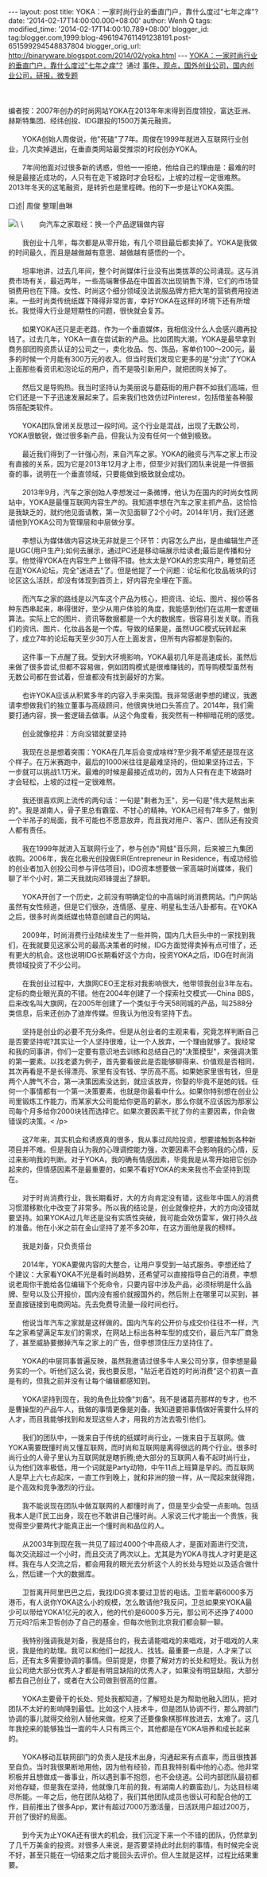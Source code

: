 --- layout: post title:
YOKA：一家时尚行业的垂直门户，靠什么度过"七年之痒"? date:
'2014-02-17T14:00:00.000+08:00' author: Wenh Q tags: modified\_time:
'2014-02-17T14:00:10.789+08:00' blogger\_id:
tag:blogger.com,1999:blog-4961947611491238191.post-651599294548837804
blogger\_orig\_url: http://binaryware.blogspot.com/2014/02/yoka.html ---
[YOKA：一家时尚行业的垂直门户，靠什么度过"七年之痒"?](http://www.kuailiyu.com/article/8297.html)  通过
[事件，观点，国外创业公司，国内创业公司，研报，微专题](http://www.kuailiyu.com/)\
\
\
\
编者按：2007年创办的时尚网站YOKA在2013年年末得到百度领投，富达亚洲、赫斯特集团、经纬创投、IDG跟投的1500万美元融资。\
\
　　YOKA创始人周俊说，他"死磕"了7年。周俊在1999年就进入互联网行业创业，几次卖掉退出，在垂直类网站最受推崇的时段创办YOKA。\
\
　　7年间他面对过很多新的诱惑，但他一一拒绝，他给自己的理由是：最难的时候是最接近成功的，人只有在走下坡路时才会轻松，上坡的过程一定很难熬。2013年冬天的这笔融资，是转折也是里程碑。他的下一步是让YOKA突围。\
\
口述| 周俊 整理|曲琳\
\
![](https://images-blogger-opensocial.googleusercontent.com/gadgets/proxy?url=http%3A%2F%2Fwww.kuailiyu.com%2Fuploadfile%2F2014%2F0217%2F20140217013006779.jpg&container=blogger&gadget=a&rewriteMime=image%2F*)\
\
　　向汽车之家取经：换一个产品逻辑做内容\
\
　　我创业十几年，每次都是从零开始，有几个项目最后都卖掉了。YOKA是我做的时间最久，而且是越做越有意思、越做越有感悟的一个。\
\
　　坦率地讲，过去几年间，整个时尚媒体行业没有出类拔萃的公司涌现。这与消费市场有关，最近两年，一些高端奢侈品在中国首次出现销售下滑，它们的市场营销费用也在下降。女性、时尚这个细分领域没法说服品牌方把大笔的营销费用投进来。一些时尚类传统纸媒下降得非常厉害，幸好YOKA在这样的环境下还有所增长。我觉得大行业是短期性的问题，很快就会复苏。\
\
　　如果YOKA还只是走老路，作为一个垂直媒体，我相信没什么人会感兴趣再投钱了。过去几年，YOKA一直在尝试新的产品。比如团购大潮，YOKA是最早拿到商务部团购资质认证的公司之一，卖化妆品、包、饰品，客单价100～200元，最多的时候一个月能有300万元的收入。但当时我们发现它更多的是"分流"了YOKA上面那些看资讯和泡论坛的用户，而不是吸引新用户，就把团购关掉了。\
\
　　然后又是导购热。我当时坚持认为美丽说与蘑菇街的用户群不如我们高端，但它们还是一下子迅速发展起来了。后来我们也效仿过Pinterest，包括借鉴各种服饰搭配类软件。\
\
　　YOKA团队曾闭关反思过一段时间。这个行业是混战，出现了无数公司，YOKA很敏锐，做过很多新产品，但我认为没有任何一个做到极致。\
\
　　最近我们得到了一针强心剂，来自汽车之家。YOKA的融资与汽车之家上市没有直接的关系，因为它是2013年12月才上市，但至少对我们团队来说是一件很振奋的事，说明在一个垂直领域，只要能做到极致就会成功。\
\
　　2013年9月，汽车之家创始人李想发过一条微博，他认为在国内的时尚女性网站中，YOKA是最懂互联网内容生产的。我知道李想在汽车之家主抓产品，这恰恰是我缺乏的，就约他见面请教，第一次见面聊了2个小时。2014年1月，我们还邀请他到YOKA公司为管理层和中层做分享。\
\
　　李想认为媒体做内容这块无非就是三个环节：内容怎么产出，是由编辑生产还是UGC(用户生产);如何去展示，通过PC还是移动端展示给读者;最后是传播和分享。他觉得YOKA在内容生产上做得不错。他太太是YOKA的忠实用户，睡觉前还在逛YOKA论坛，完全"迷进去"了。但是他提了一个问题：论坛和化妆品板块的讨论区这么活跃，却没有体现到首页上，好内容完全埋在下面。\
\
　　而汽车之家的路线是以汽车这个产品为核心，把资讯、论坛、图片、报价等各种东西串起来，串得很好，至少从用户体验的角度，我能感到他们在运用一套逻辑算法。实际上它的图片、资讯等数据都是一个大的数据库，很容易引发关联。而我们的资讯、图片、化妆品各是一个库。导致的结果是，虽然UGC模式玩转起来了，成立7年的论坛每天至少30万人在上面发言，但所有内容都是割裂的。\
\
　　这件事一下点醒了我。受到大环境影响，YOKA最初几年是高速成长，虽然后来做了很多尝试,但都不容易做，例如团购模式是很难赚钱的，而导购模型虽然有无数公司都在尝试着，但谁都没有找到最好的方案。\
\
　　也许YOKA应该从积累多年的内容入手来突围。我非常感谢李想的建议，我邀请李想做我们的独立董事与高级顾问，他很爽快地口头答应了。2014年，我们需要打通内容，换一套逻辑去做事。从这个角度看，我突然有一种柳暗花明的感觉。\
\
　　创业就像挖井：方向没错就要坚持\
\
　　我现在总是想着突围：YOKA在几年后会变成啥样?至少我不希望还是现在这个样子。在万米赛跑中，最后的1000米往往是最难坚持的，但如果坚持过去，下一步就可以挑战1.1万米。最难的时候是最接近成功的，因为人只有在走下坡路时才会轻松，上坡的过程一定很难熬。\
\
　　我还很喜欢网上流传的两句话：一句是"剩者为王"，另一句是"伟大是熬出来的"。我是湖南人，骨子里总有霸蛮、不甘心的精神。YOKA已经有7年多了，做到一个半吊子的局面，我不可能也不愿意放弃，而且我对用户、客户、团队还有投资人都有责任。\
\
　　我在1999年就进入互联网行业了，参与创办"网蛙"音乐网，后来被三九集团收购。2006年，我在北极光创投做EIR(Entrepreneur
in
Residence，有成功经验的创业者加入创投公司参与评估项目)，IDG资本想要做一家高端时尚媒体，我们聊了半个小时，第二天我就向邓锋提出了辞职。\
\
　　YOKA开创了一个历史，之前没有明确定位的中高端时尚消费网站。门户网站虽然有女性频道，但是它们很杂，连情感、星座、明星私生活八卦都有。在YOKA之后，很多时尚类纸媒也特意创建自己的网站。\
\
　　2009年，时尚消费行业陆续发生了一些并购，国内几大巨头中的一家找到我们，在我就要见这家公司的最高决策者的时候，IDG方面觉得卖掉有点可惜了，还有更大的机会。这也说明IDG长期看好这个方向，投资YOKA之后，IDG在时尚消费领域投资了不少公司。\
\
　　在我创业过程中，大旗网CEO王定标对我影响很大，他带领我创业3年左右。定标的商业眼光真的不错。他在2004年创建了一个探索社交模式──China
BBS，后来改名叫大旗网，在2005年创建了一个类似于今天58同城的产品，叫2588分类信息，后来还创办了迪岸传媒。但我认为他没有坚持下去。\
\
　　坚持是创业的必要不充分条件。但是从创业者的主观来看，究竟怎样判断自己是否要坚持呢?其实让一个人坚持很难，让一个人放弃，一个理由就够了。我经常和我的同事讲，你们一定要有意识地去训练和总结自己的"决策模型"，来强调决策的第一要素。以找老婆为例子，首先要看彼此是否能够聊得来、价值观是否相同，其次再看是不是长得漂亮、家里有没有钱、学历高不高。如果她家里很有钱，但是两个人脾气不合，第一决策因素没达到，就应该放弃，你娶的毕竟不是她的钱。任何一个事情都有一个第一决策要素，也就是你最看中什么。如果你特别想在创业公司里锻炼工作能力，而某家大公司能给你更高的薪水，那么你就不应该因为那家公司每个月多给你2000块钱而选择它。如果次要因素干扰了你的主要因素，你会做错误的决策。&lt;
/p&gt;\
\
　　这7年来，其实机会和诱惑真的很多，我从事过风险投资，想要接触到各种新项目并不难。但是我自认为我的心理调控能力强，次要因素不会影响我的心情，反过来影响我的判断。对于YOKA，我的确有情感因素，毕竟我是从零开始把它创办起来的，但情感因素不是最重要的，如果不看好YOKA的未来我也不会坚持到现在。\
\
　　对于时尚消费行业，我长期看好，大的方向肯定没有错，这些年中国人的消费习惯潜移默化中改变了非常多。所以我的结论是，创业就像挖井，大的方向没错就要坚持。如果YOKA过几年还是没有实质性突破，我可能会效仿雷军，做打持久战的准备。他在小米之前在金山坚持了差不多20年，在这方面他是我的榜样。\
\
　　我是刘备，只负责搭台\
\
　　2014年，YOKA要做内容的大整合，让用户享受到一站式服务。李想还给了个建议：大家看YOKA不光是看时尚趋势，还希望可以直接指导自己的消费，李想说老周你干脆给各位编辑下个死命令，只要内容中涉及产品，必须标明是什么品牌、型号以及公开报价，国内没有报价就报国外的，然后附上在哪里可以买到，甚至直接链接到电商网站。先去免费导流量一段时间也行。\
\
　　他说当年汽车之家就是这样做的。国内汽车的公开价与成交价往往不一样，汽车之家希望满足车友们的需求，在网站上标出各种车型的成交价，最后汽车厂商急了，甚至威胁要撤掉汽车之家上的广告，但李想顶住压力坚持住了。\
\
　　YOKA的中层同事普遍反映，虽然我邀请过很多牛人来公司分享，但李想是最务实的一个。听他们这么说，我也要反思，"贴近老百姓的时尚消费"这个初衷一直是有的，但我之前并没有让每个编辑都感知到。\
\
　　YOKA坚持到现在，我的角色比较像"刘备"。我不是诸葛亮那样的专才，也不是曹操型的产品牛人，我做的事情更像是刘备。我知道要把事情做好需要什么样的人才，而且我能够找到和发现这些人才，用我的方法去吸引他们。\
\
　　我们的团队中，一拨来自于传统的纸媒时尚行业，一拨来自于互联网。做YOKA需要既懂时尚又懂互联网，而时尚和互联网是离得很远的两个行业。很多时尚行业的人骨子里认为互联网就是瞎折腾;绝大部分的互联网人看不起时尚行业，认为他们效率极低，用一个词就是Party动物，中午11点上班算是早的。而互联网人是早上六七点起床，一直工作到晚上，就和非洲的狼一样，从一爬起来就得跑，是个高效和竞争激烈的行业。\
\
　　我不能说现在团队中做互联网的人都懂时尚了，但是至少会受一点影响。包括我本人是IT民工出身，现在也不敢讲自己懂时尚。人家说三代才能出一个贵族，我觉得至少要两代才能真正出一个懂时尚和品位的人。\
\
　　从2003年到现在我一共见了超过4000个中高级人才，是面对面进行交流，每次交流超过一个小时，而且交流了两次以上。尤其是为YOKA寻找人才时更是这样。我在与人交流之后，都会用我的眼光去分析这个人的长处与短处以及适合做什么，然后建一个大的数据库。\
\
　　卫哲离开阿里巴巴之后，我找IDG资本要过卫哲的电话。卫哲年薪6000多万港币，有人说你YOKA这么小的规模，怎么敢请他?我反问，卫总如果来YOKA最少可以带给YOKA1亿元的收入，他的代价是6000多万元，那公司不还挣了4000万元吗?后来卫哲创办了自己的基金，但每次他到北京我们都会聊一聊。\
\
　　我特别强调我是刘备，我是搭台的，我去请能唱戏的来唱戏，对于唱戏的人来说，我是他的助理。我可以和他们一起找人、找钱。最重要一点是，人才来了以后，还有太多需要协调的事情。但前提是，你要了解对方的长处和短处。我认为创业公司绝大部分优秀人才都是有明显缺陷的优秀人才，如果没有明显缺陷，大部分都去自己创业了，或者在大公司做到很高的位置。\
\
　　YOKA主要骨干的长处、短处我都知道，了解短处是为帮助他融入团队，把对团队不太好的影响降到最低。比如这个人技术牛，但是团队协调不行，那么跨部门协调的事儿就得交给别人替他来做。挖来了还要像象棋那样放进去，太难了。这几年我挖来的能够独当一面的牛人只有两三个，其他都是在YOKA培养和成长起来的。\
\
　　YOKA移动互联网部门的负责人是技术出身，沟通起来有点直率，而且很拽甚至自负。当时我很果断地用他，因为他有经验，而且我特别看中他的心态。他非常积极并且想做成一番事业，所以遇到事不抱怨，也不会绕道。公司内部团队最初都对他存疑，但是我在坚持，他就像几年前的我，有湖南人的霸蛮劲儿，为达目标竭尽所能。一年之后，他在团队站稳了，我们其他团队成员也很认可和配合他的工作，目前推出了很多App，累计有超过7000万激活量，日活跃用户超过200万，开创了很好的局面。\
\
　　到今天为止YOKA还有很大的机会，我们沉淀下来一个不错的团队，仍然拿到了几千万美金的投资。对很多人来说，是否要坚持此时此刻的事情，有时候完全说不好，甚至只能在一切结束之后才能回头去评价。但人生就是这样，过程比结果重要。
